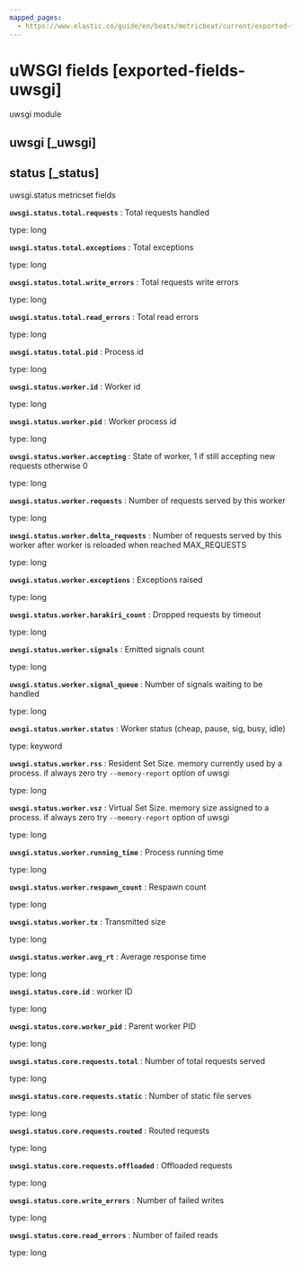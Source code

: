 ```yaml
---
mapped_pages:
  - https://www.elastic.co/guide/en/beats/metricbeat/current/exported-fields-uwsgi.html
---
```


# uWSGI fields [exported-fields-uwsgi]

uwsgi module

## uwsgi [_uwsgi]



## status [_status]

uwsgi.status metricset fields

**`uwsgi.status.total.requests`**
:   Total requests handled

type: long


**`uwsgi.status.total.exceptions`**
:   Total exceptions

type: long


**`uwsgi.status.total.write_errors`**
:   Total requests write errors

type: long


**`uwsgi.status.total.read_errors`**
:   Total read errors

type: long


**`uwsgi.status.total.pid`**
:   Process id

type: long


**`uwsgi.status.worker.id`**
:   Worker id

type: long


**`uwsgi.status.worker.pid`**
:   Worker process id

type: long


**`uwsgi.status.worker.accepting`**
:   State of worker, 1 if still accepting new requests otherwise 0

type: long


**`uwsgi.status.worker.requests`**
:   Number of requests served by this worker

type: long


**`uwsgi.status.worker.delta_requests`**
:   Number of requests served by this worker after worker is reloaded when reached MAX_REQUESTS

type: long


**`uwsgi.status.worker.exceptions`**
:   Exceptions raised

type: long


**`uwsgi.status.worker.harakiri_count`**
:   Dropped requests by timeout

type: long


**`uwsgi.status.worker.signals`**
:   Emitted signals count

type: long


**`uwsgi.status.worker.signal_queue`**
:   Number of signals waiting to be handled

type: long


**`uwsgi.status.worker.status`**
:   Worker status (cheap, pause, sig, busy, idle)

type: keyword


**`uwsgi.status.worker.rss`**
:   Resident Set Size. memory currently used by a process. if always zero try `--memory-report` option of uwsgi

type: long


**`uwsgi.status.worker.vsz`**
:   Virtual Set Size. memory size assigned to a process. if always zero try `--memory-report` option of uwsgi

type: long


**`uwsgi.status.worker.running_time`**
:   Process running time

type: long


**`uwsgi.status.worker.respawn_count`**
:   Respawn count

type: long


**`uwsgi.status.worker.tx`**
:   Transmitted size

type: long


**`uwsgi.status.worker.avg_rt`**
:   Average response time

type: long


**`uwsgi.status.core.id`**
:   worker ID

type: long


**`uwsgi.status.core.worker_pid`**
:   Parent worker PID

type: long


**`uwsgi.status.core.requests.total`**
:   Number of total requests served

type: long


**`uwsgi.status.core.requests.static`**
:   Number of static file serves

type: long


**`uwsgi.status.core.requests.routed`**
:   Routed requests

type: long


**`uwsgi.status.core.requests.offloaded`**
:   Offloaded requests

type: long


**`uwsgi.status.core.write_errors`**
:   Number of failed writes

type: long


**`uwsgi.status.core.read_errors`**
:   Number of failed reads

type: long


